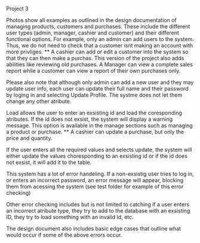 Project 3

Photos show all examples as outlined in the design documentation of managing products, customers and purchases. These include the different user types (admin, manager, cashier and customer) and their different functional options.
For example, only an admin can add users to the system. Thus, we do not need to check that a customer isnt making an account with more privliges. 
** A cashier can add or edit a customer into the system so that they can then make a purchas.
This version of the project also adds abilities like reviewing old purchases. A Manager can view a complete sales report while a customer can view a report of their own purchases only.

Please also note that although only admin can add a new user and they may update user info, each user can update their full name and their password by loging in and selecting Update Profile. The systme does not let them change any other atribute. 

Load allows the user to enter an exsisting id and load the coresponding atributes.  If the id does not exsist, the system will display a warning message. This option is available in the manage sections such as managing a product or purchase.
** A cashier can update a purchase, but only the price and quantity.

If the user enters all the required values and selects update, the system will either update the values choresponding to an exsisting id 
or if the id does not exsist, it will add it to the table. 

This system has a lot of error handeling.
If a non-exsistig user tries to log in, or enters an incorrect password, an error message will appear, blocking them from acessing the system (see test folder for example of this error checking)

Other error checking includes but is not limited to catching if a user enters an incorrect atribute type, they try to add to the database with an exsisting ID, they try to load something with an invalid Id, etc.

The design document also includes basic edge cases that outline what would occur if some of the above errors occur. 
